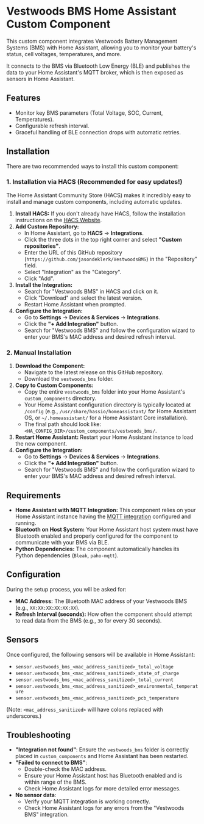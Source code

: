 # Vestwoods BMS Home Assistant Custom Component

This custom component integrates Vestwoods Battery Management Systems (BMS) with Home Assistant, allowing you to monitor your battery's status, cell voltages, temperatures, and more.

It connects to the BMS via Bluetooth Low Energy (BLE) and publishes the data to your Home Assistant's MQTT broker, which is then exposed as sensors in Home Assistant.

## Features

*   Monitor key BMS parameters (Total Voltage, SOC, Current, Temperatures).
*   Configurable refresh interval.
*   Graceful handling of BLE connection drops with automatic retries.

## Installation

There are two recommended ways to install this custom component:

### 1. Installation via HACS (Recommended for easy updates!)

The Home Assistant Community Store (HACS) makes it incredibly easy to install and manage custom components, including automatic updates.

1.  **Install HACS:** If you don't already have HACS, follow the installation instructions on the [HACS Website](https://hacs.xyz/).
2.  **Add Custom Repository:**
    *   In Home Assistant, go to **HACS** -> **Integrations**.
    *   Click the three dots in the top right corner and select **"Custom repositories"**.
    *   Enter the URL of this GitHub repository (`https://github.com/jasondeklerk/VestwoodsBMS`) in the "Repository" field.
    *   Select "Integration" as the "Category".
    *   Click "Add".
3.  **Install the Integration:**
    *   Search for "Vestwoods BMS" in HACS and click on it.
    *   Click "Download" and select the latest version.
    *   Restart Home Assistant when prompted.
4.  **Configure the Integration:**
    *   Go to **Settings** -> **Devices & Services** -> **Integrations**.
    *   Click the **"+ Add Integration"** button.
    *   Search for "Vestwoods BMS" and follow the configuration wizard to enter your BMS's MAC address and desired refresh interval.

### 2. Manual Installation

1.  **Download the Component:**
    *   Navigate to the latest release on this GitHub repository.
    *   Download the `vestwoods_bms` folder.
2.  **Copy to Custom Components:**
    *   Copy the entire `vestwoods_bms` folder into your Home Assistant's `custom_components` directory.
    *   Your Home Assistant configuration directory is typically located at `/config` (e.g., `/usr/share/hassio/homeassistant/` for Home Assistant OS, or `~/.homeassistant/` for a Home Assistant Core installation).
    *   The final path should look like: `<HA_CONFIG_DIR>/custom_components/vestwoods_bms/`.
3.  **Restart Home Assistant:** Restart your Home Assistant instance to load the new component.
4.  **Configure the Integration:**
    *   Go to **Settings** -> **Devices & Services** -> **Integrations**.
    *   Click the **"+ Add Integration"** button.
    *   Search for "Vestwoods BMS" and follow the configuration wizard to enter your BMS's MAC address and desired refresh interval.

## Requirements

*   **Home Assistant with MQTT Integration:** This component relies on your Home Assistant instance having the [MQTT integration](https://www.home-assistant.io/integrations/mqtt/) configured and running.
*   **Bluetooth on Host System:** Your Home Assistant host system must have Bluetooth enabled and properly configured for the component to communicate with your BMS via BLE.
*   **Python Dependencies:** The component automatically handles its Python dependencies (`Bleak`, `paho-mqtt`).

## Configuration

During the setup process, you will be asked for:

*   **MAC Address:** The Bluetooth MAC address of your Vestwoods BMS (e.g., `XX:XX:XX:XX:XX:XX`).
*   **Refresh Interval (seconds):** How often the component should attempt to read data from the BMS (e.g., `30` for every 30 seconds).

## Sensors

Once configured, the following sensors will be available in Home Assistant:

*   `sensor.vestwoods_bms_<mac_address_sanitized>_total_voltage`
*   `sensor.vestwoods_bms_<mac_address_sanitized>_state_of_charge`
*   `sensor.vestwoods_bms_<mac_address_sanitized>_total_current`
*   `sensor.vestwoods_bms_<mac_address_sanitized>_environmental_temperature`
*   `sensor.vestwoods_bms_<mac_address_sanitized>_pcb_temperature`

(Note: `<mac_address_sanitized>` will have colons replaced with underscores.)

## Troubleshooting

*   **"Integration not found"**: Ensure the `vestwoods_bms` folder is correctly placed in `custom_components` and Home Assistant has been restarted.
*   **"Failed to connect to BMS"**: 
    *   Double-check the MAC address.
    *   Ensure your Home Assistant host has Bluetooth enabled and is within range of the BMS.
    *   Check Home Assistant logs for more detailed error messages.
*   **No sensor data**: 
    *   Verify your MQTT integration is working correctly.
    *   Check Home Assistant logs for any errors from the "Vestwoods BMS" integration.
